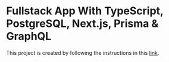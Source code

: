 # Fullstack App With TypeScript, PostgreSQL, Next.js, Prisma & GraphQL

This project is created by following the instructions in this [link](https://www.prisma.io/blog/fullstack-nextjs-graphql-prisma-oklidw1rhw).
